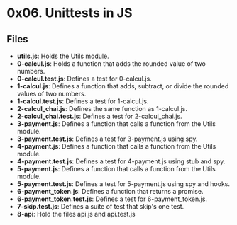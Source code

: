 # 0x06. Unittests in JS
## Files
- **utils.js**: Holds the Utils module.
- **0-calcul.js**: Holds a function that adds the rounded value of two numbers.
- **0-calcul.test.js**: Defines a test for 0-calcul.js.
- **1-calcul.js**: Defines a function that adds, subtract, or divide the rounded values of two numbers.
- **1-calcul.test.js**: Defines a test for 1-calcul.js.
- **2-calcul_chai.js**: Defines the same function as 1-calcul.js.
- **2-calcul_chai.test.js**: Defines a test for 2-calcul_chai.js.
- **3-payment.js**: Defines a function that calls a function from the Utils module.
- **3-payment.test.js**: Defines a test for 3-payment.js using spy.
- **4-payment.js**: Defines a function that calls a function from the Utils module.
- **4-payment.test.js**: Defines a test for 4-payment.js using stub and spy.
- **5-payment.js**: Defines a function that calls a function from the Utils module.
- **5-payment.test.js**: Defines a test for 5-payment.js using spy and hooks.
- **6-payment_token.js**: Defines a function that returns a promise.
- **6-payment_token.test.js**: Defines a test for 6-payment_token.js.
- **7-skip.test.js**: Defines a suite of test that skip's one test.
- **8-api**: Hold the files api.js and api.test.js
